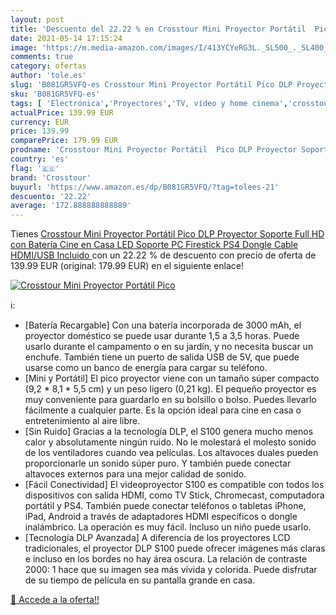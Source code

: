 ```yaml
---
layout: post
title: 'Descuento del 22.22 % en Crosstour Mini Proyector Portátil  Pico '
date: 2021-05-14 17:15:24
image: 'https://m.media-amazon.com/images/I/413YCYeRG3L._SL500_._SL400_.jpg'
comments: true
category: ofertas
author: 'tole.es'
slug: 'B081GR5VFQ-es Crosstour Mini Proyector Portátil Pico DLP Proyector...'
sku: 'B081GR5VFQ-es'
tags: [ 'Electrónica','Proyectores','TV, vídeo y home cinema','crosstour','ps4', ]
actualPrice: 139.99 EUR
currency: EUR
price: 139.99
comparePrice: 179.99 EUR
prodname: 'Crosstour Mini Proyector Portátil  Pico DLP Proyector Soporte Full HD con Batería Cine en Casa LED Soporte PC Firestick PS4 Dongle  Cable HDMI/USB Incluido '
country: 'es'
flag: '🇪🇸'
brand: 'Crosstour'
buyurl: 'https://www.amazon.es/dp/B081GR5VFQ/?tag=tolees-21'
descuento: '22.22'
average: '172.888888888889'
---
```


Tienes [Crosstour Mini Proyector Portátil  Pico DLP Proyector Soporte Full HD con Batería Cine en Casa LED Soporte PC Firestick PS4 Dongle  Cable HDMI/USB Incluido ](https://www.amazon.es/dp/B081GR5VFQ/?tag=tolees-21) con un 22.22 % de descuento con precio de oferta de 139.99 EUR (original: 179.99 EUR) en el siguiente enlace!

[![Crosstour Mini Proyector Portátil  Pico ](https://m.media-amazon.com/images/I/413YCYeRG3L._SL500_._SL400_.jpg)](https://www.amazon.es/dp/B081GR5VFQ/?tag=tolees-21)

ℹ️:

- [Batería Recargable] Con una batería incorporada de 3000 mAh, el proyector doméstico se puede usar durante 1,5 a 3,5 horas. Puede usarlo durante el campamento o en su jardín, y no necesita buscar un enchufe. También tiene un puerto de salida USB de 5V, que puede usarse como un banco de energía para cargar su teléfono.
- [Mini y Portátil] El pico proyector viene con un tamaño súper compacto (9,2 * 8,1 * 5,5 cm) y un peso ligero (0,21 kg). El pequeño proyector es muy conveniente para guardarlo en su bolsillo o bolso. Puedes llevarlo fácilmente a cualquier parte. Es la opción ideal para cine en casa o entretenimiento al aire libre.
- [Sin Ruido] Gracias a la tecnología DLP, el S100 genera mucho menos calor y absolutamente ningún ruido. No le molestará el molesto sonido de los ventiladores cuando vea películas. Los altavoces duales pueden proporcionarle un sonido súper puro. Y también puede conectar altavoces externos para una mejor calidad de sonido.
- [Fácil Conectividad] El videoproyector S100 es compatible con todos los dispositivos con salida HDMI, como TV Stick, Chromecast, computadora portátil y PS4. También puede conectar teléfonos o tabletas iPhone, iPad, Android a través de adaptadores HDMI específicos o dongle inalámbrico. La operación es muy fácil. Incluso un niño puede usarlo.
- [Tecnología DLP Avanzada] A diferencia de los proyectores LCD tradicionales, el proyector DLP S100 puede ofrecer imágenes más claras e incluso en los bordes no hay área oscura. La relación de contraste 2000: 1 hace que su imagen sea más vívida y colorida. Puede disfrutar de su tiempo de película en su pantalla grande en casa.

[🛒 Accede a la oferta!!](https://www.amazon.es/dp/B081GR5VFQ/?tag=tolees-21)
